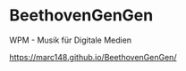 # BeethovenGenGen
WPM - Musik für Digitale Medien </br>

https://marc148.github.io/BeethovenGenGen/
